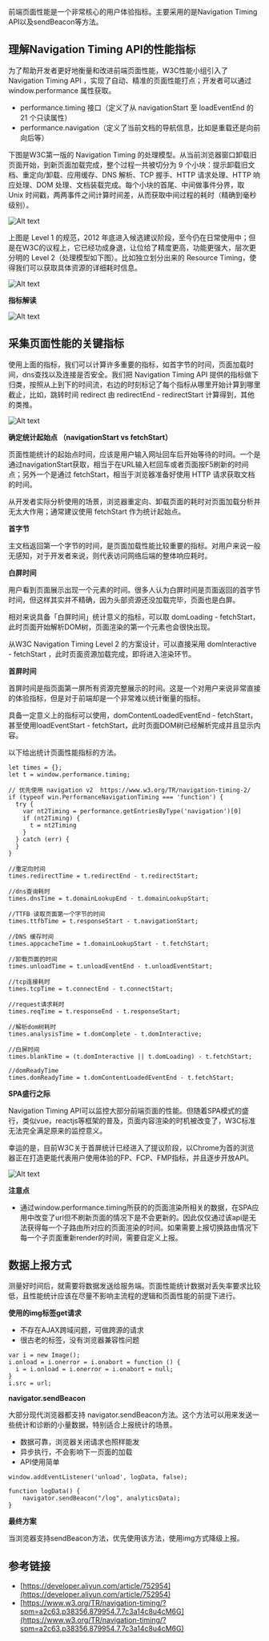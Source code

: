 前端页面性能是一个非常核心的用户体验指标。主要采用的是Navigation Timing API以及sendBeacon等方法。

## 理解Navigation Timing API的性能指标

为了帮助开发者更好地衡量和改进前端页面性能，W3C性能小组引入了 Navigation Timing API ，实现了自动、精准的页面性能打点；开发者可以通过 window.performance 属性获取。

+ performance.timing 接口（定义了从 navigationStart 至 loadEventEnd 的 21 个只读属性）
+ performance.navigation（定义了当前文档的导航信息，比如是重载还是向前向后等）

下图是W3C第一版的 Navigation Timing 的处理模型。从当前浏览器窗口卸载旧页面开始，到新页面加载完成，整个过程一共被切分为 9 个小块：提示卸载旧文档、重定向/卸载、应用缓存、DNS 解析、TCP 握手、HTTP 请求处理、HTTP 响应处理、DOM 处理、文档装载完成。每个小块的首尾、中间做事件分界，取 Unix 时间戳，两两事件之间计算时间差，从而获取中间过程的耗时（精确到毫秒级别）。

![Alt text](../images/timing-overview.png "Optional title")

上图是 Level 1 的规范，2012 年底进入候选建议阶段，至今仍在日常使用中；但是在W3C的议程上，它已经功成身退，让位给了精度更高，功能更强大，层次更分明的 Level 2（处理模型如下图）。比如独立划分出来的 Resource Timing，使得我们可以获取具体资源的详细耗时信息。

![Alt text](../images/dd7d0ad43093491cabcac0226dfbf643.png)

**指标解读**

![Alt text](../images/05ade3d81e68471a9a1fffab82e24f56.png)


## 采集页面性能的关键指标

使用上面的指标，我们可以计算许多重要的指标，如首字节的时间，页面加载时间，dns查找以及连接是否安全。我们把 Navigation Timing API 提供的指标做下归类，按照从上到下的时间流，右边的时刻标记了每个指标从哪里开始计算到哪里截止，比如，跳转时间 redirect 由 redirectEnd - redirectStart 计算得到，其他的类推。

![Alt text](../images/40bd2d0eeacb4f9f86380cd6b0d2f42d.png)

**确定统计起始点 （navigationStart vs fetchStart）**

页面性能统计的起始点时间，应该是用户输入网址回车后开始等待的时间。一个是通过navigationStart获取，相当于在URL输入栏回车或者页面按F5刷新的时间点；另外一个是通过 fetchStart，相当于浏览器准备好使用 HTTP 请求获取文档的时间。

从开发者实际分析使用的场景，浏览器重定向、卸载页面的耗时对页面加载分析并无太大作用；通常建议使用 fetchStart 作为统计起始点。

**首字节**

主文档返回第一个字节的时间，是页面加载性能比较重要的指标。对用户来说一般无感知，对于开发者来说，则代表访问网络后端的整体响应耗时。

**白屏时间**

用户看到页面展示出现一个元素的时间。很多人认为白屏时间是页面返回的首字节时间，但这样其实并不精确，因为头部资源还没加载完毕，页面也是白屏。

相对来说具备「白屏时间」统计意义的指标，可以取 domLoading - fetchStart，此时页面开始解析DOM树，页面渲染的第一个元素也会很快出现。

从W3C Navigation Timing Level 2 的方案设计，可以直接采用 domInteractive - fetchStart ，此时页面资源加载完成，即将进入渲染环节。

**首屏时间**

首屏时间是指页面第一屏所有资源完整展示的时间。这是一个对用户来说非常直接的体验指标，但是对于前端却是一个非常难以统计衡量的指标。

具备一定意义上的指标可以使用，domContentLoadedEventEnd - fetchStart，甚至使用loadEventStart - fetchStart，此时页面DOM树已经解析完成并且显示内容。

以下给出统计页面性能指标的方法。

```
let times = {};
let t = window.performance.timing;

// 优先使用 navigation v2  https://www.w3.org/TR/navigation-timing-2/
if (typeof win.PerformanceNavigationTiming === 'function') {
  try {
    var nt2Timing = performance.getEntriesByType('navigation')[0]
    if (nt2Timing) {
      t = nt2Timing
    }
  } catch (err) {
  }
}

//重定向时间
times.redirectTime = t.redirectEnd - t.redirectStart;

//dns查询耗时
times.dnsTime = t.domainLookupEnd - t.domainLookupStart;

//TTFB 读取页面第一个字节的时间
times.ttfbTime = t.responseStart - t.navigationStart;

//DNS 缓存时间
times.appcacheTime = t.domainLookupStart - t.fetchStart;

//卸载页面的时间
times.unloadTime = t.unloadEventEnd - t.unloadEventStart;

//tcp连接耗时
times.tcpTime = t.connectEnd - t.connectStart;

//request请求耗时
times.reqTime = t.responseEnd - t.responseStart;

//解析dom树耗时
times.analysisTime = t.domComplete - t.domInteractive;

//白屏时间 
times.blankTime = (t.domInteractive || t.domLoading) - t.fetchStart;

//domReadyTime
times.domReadyTime = t.domContentLoadedEventEnd - t.fetchStart;
```

**SPA盛行之际**

Navigation Timing API可以监控大部分前端页面的性能。但随着SPA模式的盛行，类似vue，reactjs等框架的普及，页面内容渲染的时机被改变了，W3C标准无法完全满足原来的监控意义。

幸运的是，目前W3C关于首屏统计已经进入了提议阶段，以Chrome为首的浏览器正在打造更能代表用户使用体验的FP、FCP、FMP指标，并且逐步开放API。

![Alt text](../images/85fcb3fe9d8a4e10852b4911ae0a45e8.png)

**注意点**

+ 通过window.performance.timing所获的的页面渲染所相关的数据，在SPA应用中改变了url但不刷新页面的情况下是不会更新的。因此仅仅通过该api是无法获得每一个子路由所对应的页面渲染的时间。如果需要上报切换路由情况下每一个子页面重新render的时间，需要自定义上报。

## 数据上报方式

测量好时间后，就需要将数据发送给服务端。页面性能统计数据对丢失率要求比较低，且性能统计应该在尽量不影响主流程的逻辑和页面性能的前提下进行。

**使用的img标签get请求**

+ 不存在AJAX跨域问题，可做跨源的请求
+ 很古老的标签，没有浏览器兼容性问题

```
var i = new Image();
i.onload = i.onerror = i.onabort = function () {
  i = i.onload = i.onerror = i.onabort = null;
}
i.src = url;
```

**navigator.sendBeacon**

大部分现代浏览器都支持 navigator.sendBeacon方法。这个方法可以用来发送一些统计和诊断的小量数据，特别适合上报统计的场景。

+ 数据可靠，浏览器关闭请求也照样能发
+ 异步执行，不会影响下一页面的加载
+ API使用简单

```
window.addEventListener('unload', logData, false);

function logData() {
    navigator.sendBeacon("/log", analyticsData);
}
```

**最终方案**

当浏览器支持sendBeacon方法，优先使用该方法，使用img方式降级上报。

## 参考链接
+ [https://developer.aliyun.com/article/752954](https://developer.aliyun.com/article/752954)
+ [https://www.w3.org/TR/navigation-timing/?spm=a2c63.p38356.879954.7.7c3a14c8u4cM6G](https://www.w3.org/TR/navigation-timing/?spm=a2c63.p38356.879954.7.7c3a14c8u4cM6G)